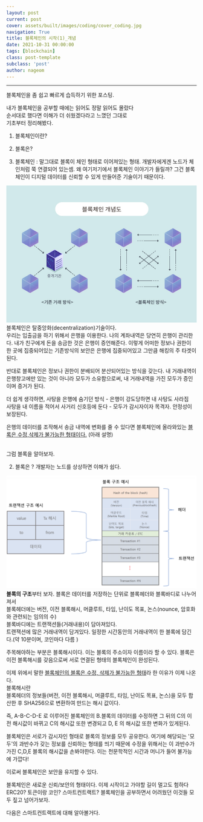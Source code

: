 ```yaml
---
layout: post
current: post
cover: assets/built/images/coding/cover_coding.jpg
navigation: True
title: 블록체인의 시작(1)_개념
date: 2021-10-31 00:00:00
tags: [blockchain]
class: post-template
subclass: 'post'
author: nageom
---
```

* * *
블록체인을 좀 쉽고 빠르게 습득하기 위한 포스팅. <BR>

내가 블록체인을 공부할 때에는 읽어도 정말 읽어도 몰랐다 <br>
순서대로 했다면 이해가 더 쉬웠겠다라고 느꼈던 그대로 <br>
기초부터 정리해봤다. <br>
1. 블록체인이란?<br>
2. 블록은?<br>

3. 블록체인 : 말그대로 블록이 체인 형태로 이어져있는 형태. 개발자에게겐 노드가 체인처럼 쭉 연결되어 있는셈. 
왜 여기저기에서 블록체인 이야기가 들릴까?
그건 블록체인이 디지털 데이터를 신뢰할 수 있게 만들어준 기술이기 때문이다. 

![ex_screenshot](../../assets/built/images/blockchain/blockchain.png)
 블록체인은 탈중앙화(decentralization)기술이다.  <br>
우리는 입출금을 하기 위해서 은행을 이용한다. 나의 계좌내역은 당연히 은행이 관리한다.
내가 친구에게 돈을 송금한 것은 은행이 증언해준다. 이렇게 어떠한 정보나 권한이 한 곳에 집중되어있는 기존방식의
보안은 은행에 집중되어있고 그만큼 해킹의 주 타겟이 된다. 

반대로 블록체인은 정보나 권한이 분배되어 분산되어있는 방식을 갖는다. 
내 거래내역이 은행창고에만 있는 것이 아니라 모두가 소유함으로써, 
내 거래내역을 가진 모두가 증인이며 증거가 된다.

더 쉽게 생각하면, 사탕을 은행에 숨기던 방식  - 은행이 강도당하면 내 사탕도 사라짐<br>
사탕을 내 이름을 적어서 사거리 신호등에 둔다 - 모두가 감시자이자 목격자. 안정성이 보장된다. <br>

은행의 데이터를 조작해서 송금 내역에 변화를 줄 수 있다면
블록체인에 올라와있는 <U>블록은 수정,삭제가 불가능한 형태이다.</U> (아래 설명)<br><br>

그럼 블록을 알아보자. <br>

2. 블록은 ? 개발자는 노드를 상상하면 이해가 쉽다. <br>

![ex_screenshot](../../assets/built/images/blockchain/blockchain2.png)
**블록의 구조**부터 보자. 
블록은 데이터를 저장하는 단위로 블록헤더와 블록바디로 나누어져서 <br>
블록헤더에는 버전, 이전 블록해시, 머클루트, 타임, 난이도 목표, 논스(nounce, 암호화와 관련되는 임의의 수) <br>
블록바디에는 트랜잭션들(거래내용)이 담아져있다. <br> 
트랜잭션에 많은 거래내역이 담겨있다. 일정한 시간동안의 거래내역이 한 블록에 담긴다.(약 10분이며, 코인마다 다름 )

주목해야하는 부분은 블록해시이다. 이는 블록의 주소이자 이름이라 할 수 있다. 
블록은 이전 블록해시를 갖음으로써 서로 연결된 형태의 블록체인이 완성된다.<br>

이제 위에서 말한 <U>블록체인의 블록은 수정, 삭제가 불가능한 형태</U>라 한 이유가 이제 나온다.<br>
블록해시란<br>
블록헤더의 정보들(버전, 이전 블록해시, 머클루트, 타임, 난이도 목표, 논스)을 모두 합산한 후 SHA256으로 변환하여 만드는 해시 값이다.<br>

즉, A-B-C-D-E 로 이루어진 블록체인의 B.블록의 데이터를 수정하면 그 뒤의 C의 이전 해시값이 바뀌고 C의 해시값 또한 변경되고 D, E 의 해시값 
또한 변화가 있게된다.<br>

블록체인은 서로가 감시자인 형태로 블록의 정보를 모두 공유한다. 여기에 해당되는 '모두'의 과반수가 갖는 정보를 신뢰하는 형태를 띄기 때문에
수정을 위해서는 이 과반수가 가진 C,D,E 블록의 해시값을 손봐야한다. 이는 천문학적인 시간과 머니가 들어 불가능에 가깝다! 

이로써 블록체인은 보안을 유지할 수 있다. <br>

블록체인은 새로운 신뢰/보안의 형태이다. 이제 시작이고 가야할 길이 멀고도 험하다 
 ERC20? 토큰이랑 코인? 스마트컨트랙트? 블록체인을 공부하면서 어려웠던 이것들 모두 짚고 넘어가보자. 

다음은 스마트컨트랙트에 대해 알아볼거다.







